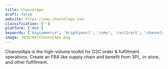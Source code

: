```yaml
---
title: ChannelApe
draft: false 
website: https://www.channelape.com
classification: ['']
platform: ['Web']
keywords: ['bigcommerce', 'brightpearl', 'cake', 'cart2cart', 'channeladvisor', 'channelgrabber', 'globalshopex', 'metrilo', 'norton_shopping_guarantee', 'owox_bi', 'orderhive', 'sellbrite', 'skubana', 'tradegecko', 'veeqo', 'woopra', 'ecomdash']
image: 2020/04/ChannelApe.png
---
```

ChannelApe is the high-volume toolkit for D2C order & fulfillment operations. Create an FBA like supply chain and benefit from 3PL, in-store, and other fulfillment.
